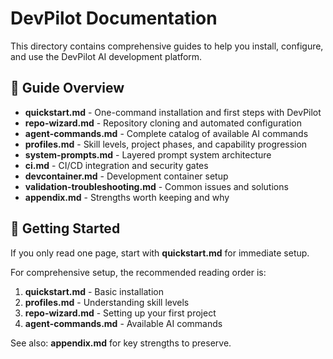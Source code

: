 # DevPilot Documentation

This directory contains comprehensive guides to help you install, configure, and use the DevPilot AI development platform.

## 📖 Guide Overview

- **quickstart.md** - One-command installation and first steps with DevPilot
- **repo-wizard.md** - Repository cloning and automated configuration  
- **agent-commands.md** - Complete catalog of available AI commands
- **profiles.md** - Skill levels, project phases, and capability progression
- **system-prompts.md** - Layered prompt system architecture
- **ci.md** - CI/CD integration and security gates
- **devcontainer.md** - Development container setup
- **validation-troubleshooting.md** - Common issues and solutions
 - **appendix.md** - Strengths worth keeping and why

## 🚀 Getting Started

If you only read one page, start with **quickstart.md** for immediate setup.

For comprehensive setup, the recommended reading order is:
1. **quickstart.md** - Basic installation
2. **profiles.md** - Understanding skill levels
3. **repo-wizard.md** - Setting up your first project
4. **agent-commands.md** - Available AI commands

See also: **appendix.md** for key strengths to preserve.

